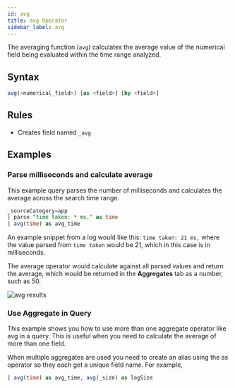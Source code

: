 ```yaml
---
id: avg
title: avg Operator
sidebar_label: avg
---
```




The averaging function (`avg`) calculates the average value of the numerical field being evaluated within the time range analyzed.

## Syntax

```sql
avg(<numerical_field>) [as <field>] [by <field>]
```

## Rules

* Creates field named `_avg`

## Examples

### Parse milliseconds and calculate average

This example query parses the number of milliseconds and calculates the average across the search time range.

```sql
_sourceCategory=app
| parse "time taken: * ms," as time
| avg(time) as avg_time
```

An example snippet from a log would like this: `time taken: 21 ms,` where the value parsed from `time taken` would be 21, which in this case is in milliseconds.

The average operator would calculate against all parsed values and return the average, which would be returned in the **Aggregates** tab as a number, such as 50.

![avg results](/img/search/searchquerylanguage/group-aggregate-operators/avg-results.png)

### Use Aggregate in Query

This example shows you how to use more than one aggregate operator like avg in a query. This is useful when you need to calculate the average of more than one field.

When multiple aggregates are used you need to create an alias using the as operator so they each get a unique field name. For example,

```sql
| avg(time) as avg_time, avg(_size) as logSize
```
